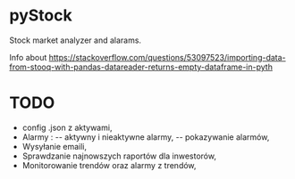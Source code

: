 # pyStock
Stock market analyzer and alarams.

Info about
https://stackoverflow.com/questions/53097523/importing-data-from-stooq-with-pandas-datareader-returns-empty-dataframe-in-pyth

# TODO
- config .json z aktywami,
- Alarmy : 
 -- aktywny i nieaktywne alarmy,
 -- pokazywanie alarmów,
- Wysyłanie emaili,
- Sprawdzanie najnowszych raportów dla inwestorów,
- Monitorowanie trendów oraz alarmy z trendów,
